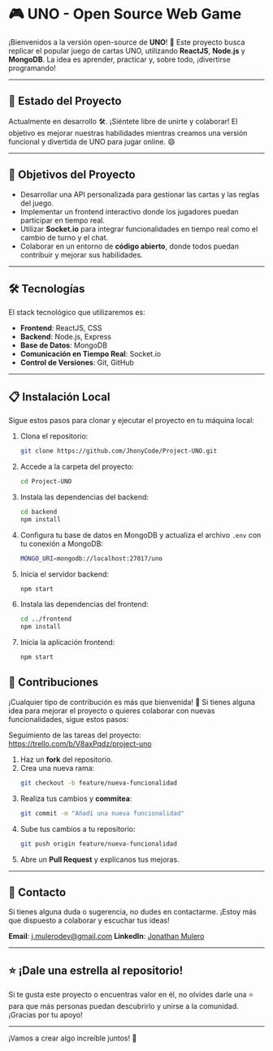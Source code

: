 # 🎮 UNO - Open Source Web Game

¡Bienvenidos a la versión open-source de **UNO**! 🎉 Este proyecto busca replicar el popular juego de cartas UNO, utilizando **ReactJS**, **Node.js** y **MongoDB**. La idea es aprender, practicar y, sobre todo, ¡divertirse programando!

---

## 🚀 Estado del Proyecto

Actualmente en desarrollo 🛠️. ¡Siéntete libre de unirte y colaborar! El objetivo es mejorar nuestras habilidades mientras creamos una versión funcional y divertida de UNO para jugar online. 😄

---

## 🎯 Objetivos del Proyecto

- Desarrollar una API personalizada para gestionar las cartas y las reglas del juego.
- Implementar un frontend interactivo donde los jugadores puedan participar en tiempo real.
- Utilizar **Socket.io** para integrar funcionalidades en tiempo real como el cambio de turno y el chat.
- Colaborar en un entorno de **código abierto**, donde todos puedan contribuir y mejorar sus habilidades.

---

## 🛠️ Tecnologías

El stack tecnológico que utilizaremos es:

- **Frontend**: ReactJS, CSS
- **Backend**: Node.js, Express
- **Base de Datos**: MongoDB
- **Comunicación en Tiempo Real**: Socket.io
- **Control de Versiones**: Git, GitHub

---

## 📋 Instalación Local

Sigue estos pasos para clonar y ejecutar el proyecto en tu máquina local:

1. Clona el repositorio:
    ```bash
    git clone https://github.com/JhonyCode/Project-UNO.git
    ```
2. Accede a la carpeta del proyecto:
    ```bash
    cd Project-UNO
    ```
3. Instala las dependencias del backend:
    ```bash
    cd backend
    npm install
    ```
4. Configura tu base de datos en MongoDB y actualiza el archivo `.env` con tu conexión a MongoDB:
    ```bash
    MONGO_URI=mongodb://localhost:27017/uno
    ```
5. Inicia el servidor backend:
    ```bash
    npm start
    ```
6. Instala las dependencias del frontend:
    ```bash
    cd ../frontend
    npm install
    ```
7. Inicia la aplicación frontend:
    ```bash
    npm start
    ```

## 🤝 Contribuciones

¡Cualquier tipo de contribución es más que bienvenida! 🎉 Si tienes alguna idea para mejorar el proyecto o quieres colaborar con nuevas funcionalidades, sigue estos pasos:

Seguimiento de las tareas del proyecto: https://trello.com/b/V8axPqdz/project-uno

1. Haz un **fork** del repositorio.
2. Crea una nueva rama:
    ```bash
    git checkout -b feature/nueva-funcionalidad
    ```
3. Realiza tus cambios y **commitea**:
    ```bash
    git commit -m "Añadí una nueva funcionalidad"
    ```
4. Sube tus cambios a tu repositorio:
    ```bash
    git push origin feature/nueva-funcionalidad
    ```
5. Abre un **Pull Request** y explícanos tus mejoras.

---

## 📧 Contacto

Si tienes alguna duda o sugerencia, no dudes en contactarme. ¡Estoy más que dispuesto a colaborar y escuchar tus ideas!

**Email**: j.mulerodev@gmail.com
**LinkedIn**: [Jonathan Mulero](https://www.linkedin.com/in/jonathan-mulero/)

---

## ⭐ ¡Dale una estrella al repositorio!

Si te gusta este proyecto o encuentras valor en él, no olvides darle una ⭐ para que más personas puedan descubrirlo y unirse a la comunidad. ¡Gracias por tu apoyo!

---

¡Vamos a crear algo increíble juntos! 🎉
